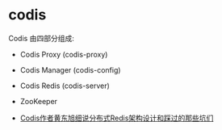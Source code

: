 # codis

Codis 由四部分组成:

- Codis Proxy   (codis-proxy)
- Codis Manager (codis-config)
- Codis Redis   (codis-server)
- ZooKeeper

- [Codis作者黄东旭细说分布式Redis架构设计和踩过的那些坑们](http://mp.weixin.qq.com/s?__biz=MzAwMDU1MTE1OQ==&mid=208733458&idx=1&sn=691bfde670fb2dd649685723f7358fea)

